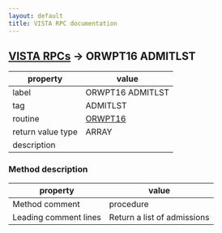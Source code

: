 ```yaml
---
layout: default
title: VISTA RPC documentation
---
```




## [VISTA RPCs](TableOfContent.md) &#8594; ORWPT16 ADMITLST 

 property | value 
--- | --- 
 label | ORWPT16 ADMITLST
 tag | ADMITLST
 routine | [ORWPT16](http://code.osehra.org/dox/Routine_ORWPT16_source.html)
 return value type | ARRAY
 description | 


### Method description

 property | value 
--- | --- 
 Method comment | procedure
 Leading comment lines | Return a list of admissions
